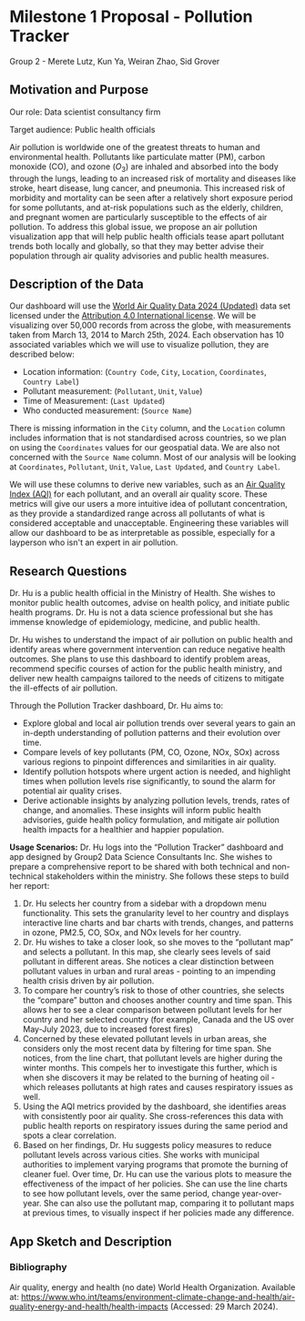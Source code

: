 # Milestone 1 Proposal - Pollution Tracker
Group 2 - Merete Lutz, Kun Ya, Weiran Zhao, Sid Grover

## Motivation and Purpose

Our role: Data scientist consultancy firm

Target audience: Public health officials

Air pollution is worldwide one of the greatest threats to human and environmental health. Pollutants like particulate matter (PM), carbon monoxide (CO), and ozone ($O_3$) are inhaled and absorbed into the body through the lungs, leading to an increased risk of mortality and diseases like stroke, heart disease, lung cancer, and pneumonia. This increased risk of morbidity and mortality can be seen after a relatively short exposure period for some pollutants, and at-risk populations such as the elderly, children, and pregnant women are particularly susceptible to the effects of air pollution. To address this global issue, we propose an air pollution visualization app that will help public health officials tease apart pollutant trends both locally and globally, so that they may better advise their population through air quality advisories and public health measures.

## Description of the Data

Our dashboard will use the [World Air Quality Data 2024 (Updated)](https://www.kaggle.com/datasets/kanchana1990/world-air-quality-data-2024-updated) data set licensed under the [Attribution 4.0 International license](https://creativecommons.org/licenses/by/4.0/). We will be visualizing over 50,000 records from across the globe, with measurements taken from March 13, 2014 to March 25th, 2024. Each observation has 10 associated variables which we will use to visualize pollution, they are described below:

- Location information: (`Country Code`, `City`, `Location`, `Coordinates`, `Country Label`)
- Pollutant measurement: (`Pollutant`, `Unit`, `Value`)
- Time of Measurement: (`Last Updated`)
- Who conducted measurement: (`Source Name`)

There is missing information in the `City` column, and the `Location` column includes information that is not standardised across countries, so we plan on using the `Coordinates` values for our geospatial data. We are also not concerned with the `Source Name` column. Most of our analysis will be looking at `Coordinates`, `Pollutant`, `Unit`, `Value`, `Last Updated`, and `Country Label`.

We will use these columns to derive new variables, such as an [Air Quality Index (AQI)](https://www.airnow.gov/aqi/aqi-basics/) for each pollutant, and an overall air quality score. These metrics will give our users a more intuitive idea of pollutant concentration, as they provide a standardized range across all pollutants of what is considered acceptable and unacceptable. Engineering these variables will allow our dashboard to be as interpretable as possible, especially for a layperson who isn't an expert in air pollution.

## Research Questions

Dr. Hu is a public health official in the Ministry of Health. She wishes to monitor public health outcomes, advise on health policy, and initiate public health programs. Dr. Hu is not a data science professional but she has immense knowledge of epidemiology, medicine, and public health. 

Dr. Hu wishes to understand the impact of air pollution on public health and identify areas where government intervention can reduce negative health outcomes. She plans to use this dashboard to identify problem areas, recommend specific courses of action for the public health ministry, and deliver new health campaigns tailored to the needs of citizens to mitigate the ill-effects of air pollution. 

Through the Pollution Tracker dashboard, Dr. Hu aims to:

* Explore global and local air pollution trends over several years to gain an in-depth understanding of pollution patterns and their evolution over time.
* Compare levels of key pollutants (PM, CO, Ozone, NOx, SOx) across various regions to pinpoint differences and similarities in air quality.
* Identify pollution hotspots where urgent action is needed, and highlight times when pollution levels rise significantly, to sound the alarm for potential air quality crises.
* Derive actionable insights by analyzing pollution levels, trends, rates of change, and anomalies. These insights will inform public health advisories, guide health policy formulation, and mitigate air pollution health impacts for a healthier and happier population.

**Usage Scenarios:** Dr. Hu logs into the “Pollution Tracker” dashboard and app designed by Group2 Data Science Consultants Inc. She wishes to prepare a comprehensive report to be shared with both technical and non-technical stakeholders within the ministry. She follows these steps to build her report:

1. Dr. Hu selects her country from a sidebar with a dropdown menu functionality. This sets the granularity level to her country and displays interactive line charts and bar charts with trends, changes, and patterns in ozone, PM2.5, CO, SOx, and NOx levels for her country.
2. Dr. Hu wishes to take a closer look, so she moves to the “pollutant map” and selects a pollutant. In this map, she clearly sees levels of said pollutant in different areas. She notices a clear distinction between pollutant values in urban and rural areas - pointing to an impending health crisis driven by air pollution.
3. To compare her country’s risk to those of other countries, she selects the “compare” button and chooses another country and time span. This allows her to see a clear comparison between pollutant levels for her country and her selected country (for example, Canada and the US over May-July 2023, due to increased forest fires)
4. Concerned by these elevated pollutant levels in urban areas, she considers only the most recent data by filtering for time span. She notices, from the line chart, that pollutant levels are higher during the winter months. This compels her to investigate this further, which is when she discovers it may be related to the burning of heating oil - which releases pollutants at high rates and causes respiratory issues as well.
5. Using the AQI metrics provided by the dashboard, she identifies areas with consistently poor air quality. She cross-references this data with public health reports on respiratory issues during the same period and spots a clear correlation.
6. Based on her findings, Dr. Hu suggests policy measures to reduce pollutant levels across various cities. She works with municipal authorities to implement varying programs that promote the burning of cleaner fuel. Over time, Dr. Hu can use the various plots to measure the effectiveness of the impact of her policies. She can use the line charts to see how pollutant levels, over the same period, change year-over-year. She can also use the pollutant map, comparing it to pollutant maps at previous times, to visually inspect if her policies made any difference. 





## App Sketch and Description


### Bibliography
Air quality, energy and health (no date) World Health Organization. Available at: https://www.who.int/teams/environment-climate-change-and-health/air-quality-energy-and-health/health-impacts (Accessed: 29 March 2024).
